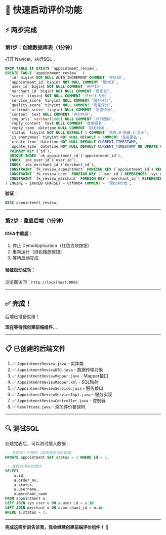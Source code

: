 # 🎯 快速启动评价功能

## ⚡ 两步完成

### **第1步：创建数据库表（1分钟）**

打开 Navicat，执行SQL：

```sql
DROP TABLE IF EXISTS `appointment_review`;
CREATE TABLE `appointment_review`  (
  `id` bigint NOT NULL AUTO_INCREMENT COMMENT '评价ID',
  `appointment_id` bigint NOT NULL COMMENT '预约ID',
  `user_id` bigint NOT NULL COMMENT '用户ID',
  `merchant_id` bigint NOT NULL COMMENT '商家ID',
  `score` tinyint NOT NULL COMMENT '评分(1-5分)',
  `service_score` tinyint NULL COMMENT '服务评分',
  `quality_score` tinyint NULL COMMENT '质量评分',
  `attitude_score` tinyint NULL COMMENT '态度评分',
  `content` text NULL COMMENT '评价内容',
  `img_urls` varchar(1000) NULL COMMENT '评价图片',
  `reply_content` text NULL COMMENT '商家回复',
  `reply_time` datetime NULL COMMENT '回复时间',
  `status` tinyint NOT NULL DEFAULT 1 COMMENT '状态:0-隐藏,1-显示',
  `is_anonymous` tinyint NOT NULL DEFAULT 0 COMMENT '是否匿名',
  `create_time` datetime NOT NULL DEFAULT CURRENT_TIMESTAMP,
  `update_time` datetime NOT NULL DEFAULT CURRENT_TIMESTAMP ON UPDATE CURRENT_TIMESTAMP,
  PRIMARY KEY (`id`),
  UNIQUE INDEX `uk_appointment_id`(`appointment_id`),
  INDEX `idx_user_id`(`user_id`),
  INDEX `idx_merchant_id`(`merchant_id`),
  CONSTRAINT `fk_review_appointment` FOREIGN KEY (`appointment_id`) REFERENCES `appointment` (`id`) ON DELETE CASCADE,
  CONSTRAINT `fk_review_user` FOREIGN KEY (`user_id`) REFERENCES `sys_user` (`id`),
  CONSTRAINT `fk_review_merchant` FOREIGN KEY (`merchant_id`) REFERENCES `merchant` (`id`)
) ENGINE = InnoDB CHARSET = utf8mb4 COMMENT = '预约评价表';
```

**验证**：
```sql
DESC appointment_review;
```

---

### **第2步：重启后端（1分钟）**

#### **IDEA中重启**：
1. 停止 DemoApplication（红色方块按钮）
2. 重新运行（绿色播放按钮）
3. 等待启动完成

#### **验证启动成功**：
浏览器访问：`http://localhost:8080`

---

## ✅ **完成！**

后端已准备就绪！

**现在等待我创建前端组件...**

---

## 📋 **已创建的后端文件**

1. ✅ `AppointmentReview.java` - 实体类
2. ✅ `AppointmentReviewDTO.java` - 数据传输对象
3. ✅ `AppointmentReviewMapper.java` - Mapper接口
4. ✅ `AppointmentReviewMapper.xml` - SQL映射
5. ✅ `AppointmentReviewService.java` - 服务接口
6. ✅ `AppointmentReviewServiceImpl.java` - 服务实现
7. ✅ `AppointmentReviewController.java` - 控制器
8. ✅ `ResultCode.java` - 添加评价错误码

---

## 🔍 **测试SQL**

创建完表后，可以测试插入数据：

```sql
-- 先完成一个预约（将状态改为已完成）
UPDATE appointment SET status = 3 WHERE id = 1;

-- 查看可评价的预约
SELECT 
    a.id,
    a.order_no,
    a.status,
    u.username,
    m.merchant_name
FROM appointment a
LEFT JOIN sys_user u ON a.user_id = u.id
LEFT JOIN merchant m ON a.merchant_id = m.id
WHERE a.status = 3;
```

---

**完成这两步后告诉我，我会继续创建前端评价组件！** 🚀


